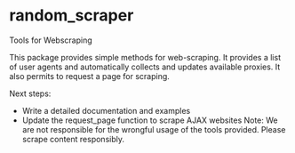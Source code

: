 # random_scraper
Tools for Webscraping

This package provides simple methods for web-scraping. It provides a list of user agents and automatically collects and updates available proxies. It also permits to request a page for scraping.

Next steps: 
  * Write a detailed documentation and examples
  * Update the request_page function to scrape AJAX websites
Note: We are not responsible for the wrongful usage of the tools provided. Please scrape content responsibly.
